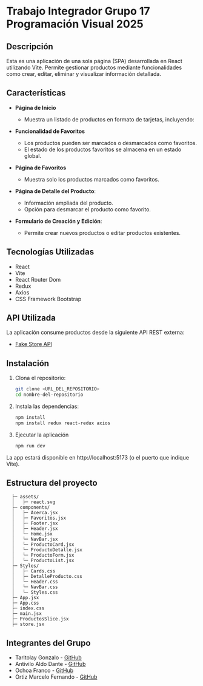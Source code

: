 # Trabajo Integrador Grupo 17 Programación Visual 2025

## Descripción

Esta es una aplicación de una sola página (SPA) desarrollada en React utilizando Vite. Permite gestionar productos mediante funcionalidades como crear, editar, eliminar y visualizar información detallada.

## Características

- **Página de Inicio**
   - Muestra un listado de productos en formato de tarjetas, incluyendo:

- **Funcionalidad de Favoritos**
   - Los productos pueden ser marcados o desmarcados como favoritos.
   - El estado de los productos favoritos se almacena en un estado global.

- **Página de Favoritos**
   - Muestra solo los productos marcados como favoritos.

- **Página de Detalle del Producto**: 
   - Información ampliada del producto.
   - Opción para desmarcar el producto como favorito.

- **Formulario de Creación y Edición**: 
   - Permite crear nuevos productos o editar productos existentes.

## Tecnologías Utilizadas

- React
- Vite
- React Router Dom
- Redux
- Axios
- CSS Framework Bootstrap

## API Utilizada

La aplicación consume productos desde la siguiente API REST externa:

- [Fake Store API](https://fakestoreapi.com/products)

## Instalación

1. Clona el repositorio:
   ```bash
   git clone <URL_DEL_REPOSITORIO>
   cd nombre-del-repositorio
   
2. Instala las dependencias:
    ```bash
    npm install
    npm install redux react-redux axios
    
3. Ejecutar la aplicación
    ```bash
    npm run dev
    
La app estará disponible en http://localhost:5173 (o el puerto que indique Vite).

## Estructura del proyecto
  ```src/
    ├─ assets/
    │   ├─ react.svg
    ├─ components/
    │   ├─ Acerca.jsx
    │   ├─ Favoritos.jsx
    │   ├─ Footer.jsx
    │   ├─ Header.jsx
    │   └─ Home.jsx
    │   └─ NavBar.jsx
    │   └─ ProductoCard.jsx
    │   └─ ProductoDetalle.jsx
    │   └─ ProductoForm.jsx
    │   └─ ProductoList.jsx
    ├─ Styles/
    │   ├─ Cards.css
    │   ├─ DetalleProducto.css
    │   └─ Header.css
    │   └─ NavBar.css
    │   └─ Styles.css
    ├─ App.jsx
    ├─ App.css
    ├─ index.css
    ├─ main.jsx
    ├─ ProductosSlice.jsx
    ├─ store.jsx
```

## Integrantes del Grupo

- Taritolay Gonzalo - [GitHub](https://github.com/GonzaTaritolay)
- Antivilo Aldo Dante - [GitHub](https://github.com/AldoDante)
- Ochoa Franco - [GitHub](https://github.com/Franco46-ochoa)
- Ortiz Marcelo Fernando - [GitHub](https://github.com/marceortiz)